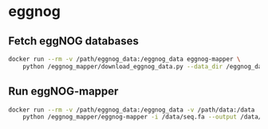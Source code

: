 # eggnog

## Fetch eggNOG databases

```sh
docker run --rm -v /path/eggnog_data:/eggnog_data eggnog-mapper \
    python /eggnog_mapper/download_eggnog_data.py --data_dir /eggnog_data
```

## Run eggNOG-mapper
```sh
docker run --rm -v /path/eggnog_data:/eggnog_data -v /path/data:/data
    python /eggnog_mapper/eggnog-mapper -i /data/seq.fa --output /data/seq_out -m diamond --data_dir /eggnog_data
```

